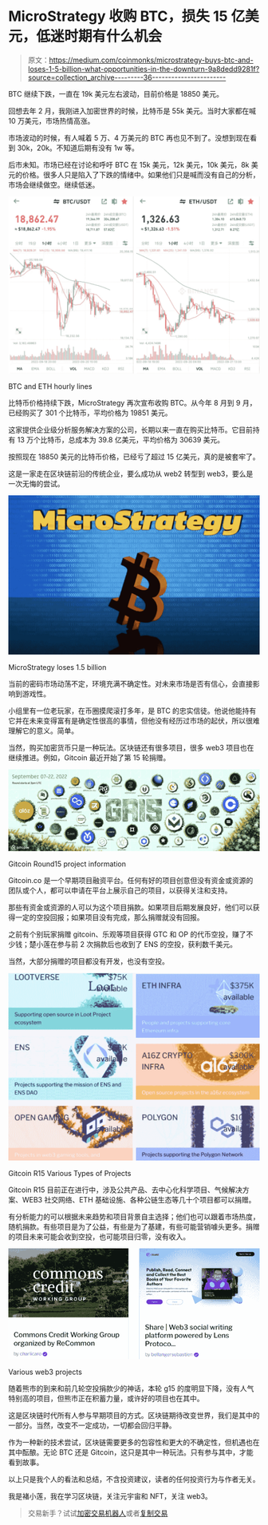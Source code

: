 # MicroStrategy 收购 BTC，损失 15 亿美元，低迷时期有什么机会

> 原文：<https://medium.com/coinmonks/microstrategy-buys-btc-and-loses-1-5-billion-what-opportunities-in-the-downturn-9a8dedd9281f?source=collection_archive---------36----------------------->

BTC 继续下跌，一直在 19k 美元左右波动，目前价格是 18850 美元。

回想去年 2 月，我刚进入加密世界的时候，比特币是 55k 美元。当时大家都在喊 10 万美元，市场热情高涨。

市场波动的时候，有人喊着 5 万、4 万美元的 BTC 再也见不到了。没想到现在看到 30k，20k。不知道后期有没有 1w 等。

后市未知。市场已经在讨论和呼吁 BTC 在 15k 美元，12k 美元，10k 美元，8k 美元的价格。很多人只是陷入了下跌的情绪中。如果他们只是喊而没有自己的分析，市场会继续做空。继续低迷。

![](img/f0bd19e1adff4fcf7687eb72ff574336.png)

BTC and ETH hourly lines

比特币价格持续下跌，MicroStrategy 再次宣布收购 BTC。从今年 8 月到 9 月，已经购买了 301 个比特币，平均价格为 19851 美元。

这家提供企业级分析服务解决方案的公司，长期以来一直在购买比特币。它目前持有 13 万个比特币，总成本为 39.8 亿美元，平均价格为 30639 美元。

按照现在 18850 美元的比特币价格，已经亏了超过 15 亿美元，真的是被套牢了。

这是一家走在区块链前沿的传统企业，要么成功从 web2 转型到 web3，要么是一次无悔的尝试。

![](img/fa6db42490268c12bafac86ac3c5c15a.png)

MicroStrategy loses 1.5 billion

当前的密码市场动荡不定，环境充满不确定性。对未来市场是否有信心，会直接影响到游戏性。

小组里有一位老玩家，在币圈摸爬滚打多年，是 BTC 的忠实信徒。他说他能持有它并在未来变得富有是确定性很高的事情，但他没有经历过市场的起伏，所以很难理解它的意义。简单。

当然，购买加密货币只是一种玩法。区块链还有很多项目，很多 web3 项目也在继续推进。例如，Gitcoin 最近开始了第 15 轮捐赠。

![](img/9acf4c47ade0badbca0f82390db0d946.png)

Gitcoin Round15 project information

Gitcoin.co 是一个早期项目融资平台。任何有好的项目创意但没有资金或资源的团队或个人，都可以申请在平台上展示自己的项目，以获得关注和支持。

那些有资金或资源的人可以为这个项目捐款。如果项目后期发展良好，他们可以获得一定的空投回报；如果项目没有完成，那么捐赠就没有回报。

之前有个别玩家捐赠 gitcoin、乐观等项目获得 GTC 和 OP 的代币空投，赚了不少钱；楚小莲在参与前 2 次捐款后也收到了 ENS 的空投，获利数千美元。

当然，大部分捐赠的项目都没有开发，也没有空投。

![](img/9dfb4d8bee39e6e31533e972a355b0ad.png)

Gitcoin R15 Various Types of Projects

Gitcoin R15 目前正在进行中，涉及公共产品、去中心化科学项目、气候解决方案、WEB3 社交网络、ETH 基础设施、各种公链生态等几十个项目都可以捐赠。

有分析能力的可以根据未来趋势和项目背景自主选择；他们也可以跟着市场热度，随机捐款。有些项目是为了公益，有些是为了基建，有些可能营销噱头更多。捐赠的项目未来可能会收到空投，也可能项目归零，没有收入。

![](img/50b07b0ffb3a6899399a89eb71e2b195.png)

Various web3 projects

随着熊市的到来和前几轮空投捐款少的神话，本轮 g15 的度明显下降，没有人气特别高的项目，但熊市正在积蓄力量，或许好的项目也在其中。

这是区块链时代所有人参与早期项目的方式。区块链期待改变世界，我们是其中的一部分。当然，改变不一定成功，一切都会回归平静。

作为一种新的技术尝试，区块链需要更多的包容性和更大的不确定性，但机遇也在其中酝酿。无论 BTC 还是 Gitcoin，这只是其中一种玩法。只有参与其中，才能看到故事。

以上只是我个人的看法和总结，不含投资建议，读者的任何投资行为与作者无关。

我是褚小莲，我在学习区块链，关注元宇宙和 NFT，关注 web3。

> 交易新手？试试[加密交易机器人](/coinmonks/crypto-trading-bot-c2ffce8acb2a)或者[复制交易](/coinmonks/top-10-crypto-copy-trading-platforms-for-beginners-d0c37c7d698c)